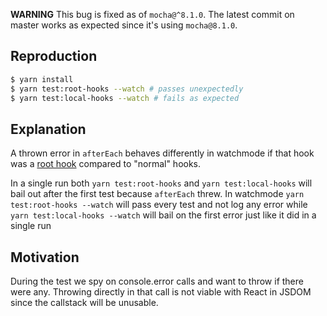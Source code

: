 **WARNING**
This bug is fixed as of `mocha@^8.1.0`.
The latest commit on master works as expected since it's using `mocha@8.1.0`.

## Reproduction

```bash
$ yarn install
$ yarn test:root-hooks --watch # passes unexpectedly
$ yarn test:local-hooks --watch # fails as expected
```

## Explanation

A thrown error in `afterEach` behaves differently in watchmode if that hook was a [root hook](https://mochajs.org/#root-hook-plugins) compared to "normal" hooks.

In a single run both `yarn test:root-hooks` and `yarn test:local-hooks` will bail out after the first test because `afterEach` threw.
In watchmode `yarn test:root-hooks --watch` will pass every test and not log any error while `yarn test:local-hooks --watch` will bail on the first error just like it did in a single run

## Motivation

During the test we spy on console.error calls and want to throw if there were any.
Throwing directly in that call is not viable with React in JSDOM since the callstack will be unusable.

